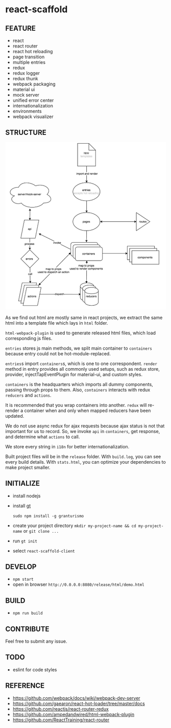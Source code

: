 # react-scaffold

## FEATURE

- react
- react router
- react hot reloading
- page transition
- multiple entries
- redux
- redux logger
- redux thunk
- webpack packaging
- material ui
- mock server
- unified error center
- internationalization
- environments
- webpack visualizer

## STRUCTURE

![flowchart](./docs/flowchart.png)

As we find out html are mostly same in react projects, we extract the same html into a template file which lays in `html` folder.

`html-webpack-plugin` is used to generate released html files, which load corresponding js files.

`entries` stores js main methods, we split main container to `containers` because entry could not be hot-module-replaced.

`entries`s import `containers`s, which is one to one correspondent. `render` method in entry provides all commonly used setups, such as redux store, provider, injectTapEventPlugin for material-ui, and custom styles.

`containers` is the headquarters which imports all dummy components, passing through props to them. Also, `containers` interacts with redux `reducers` and `actions`.

It is recommended that you wrap containers into another. `redux` will re-render a container when and only when mapped reducers have been updated.

We do not use async redux for ajax requests because ajax status is not that important for us to record. So, we invoke `api` in `containers`, get response, and determine what `actions` to call.

We store every string in `i18n` for better internationalization.

Built project files will be in the `release` folder. With `build.log`, you can see every build details. With `stats.html`, you can optimize your dependencies to make project smaller.

## INITIALIZE

- install nodejs
- install [gt](https://github.com/vivaxy/granturismo)

    `sudo npm install -g granturismo`

- create your project directory `mkdir my-project-name && cd my-project-name` or `git clone ...`
- run `gt init`
- select `react-scaffold-client`

## DEVELOP

- `npm start`
- open in browser `http://0.0.0.0:8080/release/html/demo.html`

## BUILD

- `npm run build`

## CONTRIBUTE

Feel free to submit any issue.

## TODO

- eslint for code styles

## REFERENCE

- https://github.com/webpack/docs/wiki/webpack-dev-server
- https://github.com/gaearon/react-hot-loader/tree/master/docs
- https://github.com/reactjs/react-router-redux
- https://github.com/ampedandwired/html-webpack-plugin
- https://github.com/ReactTraining/react-router
